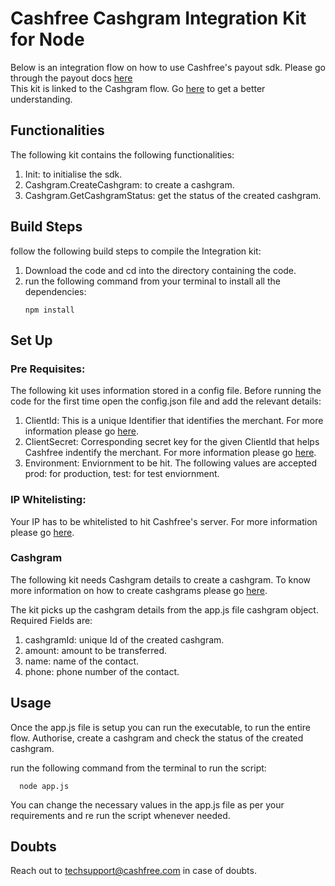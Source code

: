# Cashfree Cashgram Integration Kit for Node

Below is an integration flow on how to use Cashfree's payout sdk.
Please go through the payout docs [here](https://docs.cashfree.com/docs/payout/guide/)
<br/>
This kit is linked to the Cashgram flow. Go [here](https://dev.cashfree.com/payouts/integrations/cashgram) to get a better understanding.
<br/>

## Functionalities

The following kit contains the following functionalities:
    <ol>
    <li> Init: to initialise the sdk.
    <li> Cashgram.CreateCashgram: to create a cashgram.
    <li> Cashgram.GetCashgramStatus: get the status of the created cashgram.
    </ol>

## Build Steps

follow the following build steps to compile the Integration kit:
  1. Download the code and cd into the directory containing the code.
  2. run the following command from your terminal to install all the dependencies:
      ```
      npm install
      ```

## Set Up

### Pre Requisites:
The following kit uses information stored in a config file. Before running the code for the first time open the config.json file
and add the relevant details:
  1. ClientId: This is a unique Identifier that identifies the merchant. For more information please go [here](https://dev.cashfree.com/payouts/integrations/pre-requisites#credentials).
  2. ClientSecret: Corresponding secret key for the given ClientId that helps Cashfree indentify the merchant. For more information please go [here](https://dev.cashfree.com/payouts/integrations/pre-requisites#credentials).
  3. Environment: Enviornment to be hit. The following values are accepted prod: for production, test: for test enviornment.

### IP Whitelisting:

Your IP has to be whitelisted to hit Cashfree's server. For more information please go [here](https://dev.cashfree.com/payouts/integrations/pre-requisites#ip).

### Cashgram

The following kit needs Cashgram details to create a cashgram. To know more information on how to create cashgrams please go [here](https://dev.cashfree.com/api-reference/payouts-api#create-cashgram-request).

The kit picks up the cashgram details from the app.js file cashgram object.
Required Fields are:
  1. cashgramId: unique Id of the created cashgram.
  2. amount: amount to be transferred.
  3. name: name of the contact.
  4. phone: phone number of the contact.

## Usage

Once the app.js file is setup you can run the executable, to run the entire flow. Authorise, create a cashgram 
and check the status of the created cashgram.

run the following command from the terminal to run the script:
```
  node app.js
```

You can change the necessary values in the app.js file as per your requirements and re run the script whenever needed.

## Doubts

Reach out to techsupport@cashfree.com in case of doubts.
 


